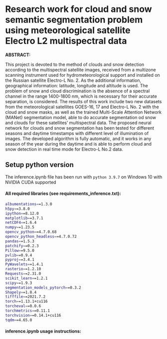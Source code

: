 # Research work for cloud and snow semantic segmentation problem using meteorological satellite Electro L2 multispectral data #

**ABSTRACT:**

This project is devoted to the method of clouds and snow detection according to the multispectral satellite images, received from a multizone scanning instrument used for hydrometeorological support and installed on the Russian satellite Electro-L No. 2. As the additional information, geographical information: latitude, longitude and altitude is used. The problem of snow and cloud discrimination is the absence of a spectral channel in the range 1400-1800 nm, which is necessary for their accurate separation, is considered. The results of this work include two new datasets from the meteorological satellites GOES-16, 17 and Electro-L No. 2 with the cloud and snow masks, as well as the trained Multi-Scale Attention Network (MANet) segmentation model, able to do accurate segmentation od snow and clouds for these satellites’ multispectral data. The proposed  neural network for clouds and snow segmentation has been tested for different seasons and daytime timestamps with different level of illumination of images. The developed algorithm is fully automatic, and it works in any season of the year during the daytime and is able to perform cloud and snow detection in real time mode for Electro-L No.2 data.

## Setup python version
The inference.ipynb file has been run with `python 3.9.7` on Windows 10 with NVIDIA CUDA supported 

#### All required libraries (see requirements_inference.txt):

```bash
albumentations==1.3.0
h5py==3.8.0
ipython==8.12.0
matplotlib==3.7.1
netCDF4==1.6.4
numpy==1.23.5
opencv_python==4.7.0.68
opencv_python_headless==4.7.0.72
pandas==1.5.3
patchify==0.2.3
Pillow==9.5.0
pvlib==0.9.4
pyproj==3.4.1
PyWavelets==1.4.1
rasterio==1.2.10
Requests==2.31.0
scikit_learn==1.2.1
scipy==1.9.3
segmentation_models_pytorch==0.3.2
Shapely==1.8.4
tifffile==2021.7.2
torch==1.13.1+cu116
torcheval==0.0.6
torchmetrics==0.11.1
torchvision==0.14.1+cu116
tqdm==4.65.0
```
#### inference.ipynb usage instructions:


